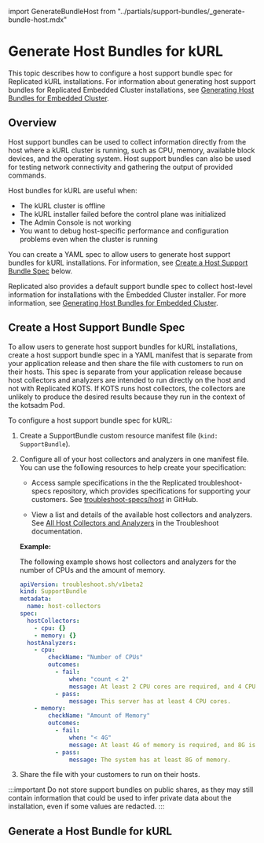 import GenerateBundleHost from "../partials/support-bundles/_generate-bundle-host.mdx"

# Generate Host Bundles for kURL

This topic describes how to configure a host support bundle spec for Replicated kURL installations. For information about generating host support bundles for Replicated Embedded Cluster installations, see [Generating Host Bundles for Embedded Cluster](/vendor/support-bundle-embedded).

## Overview

Host support bundles can be used to collect information directly from the host where a kURL cluster is running, such as CPU, memory, available block devices, and the operating system. Host support bundles can also be used for testing network connectivity and gathering the output of provided commands.

Host bundles for kURL are useful when:
- The kURL cluster is offline
- The kURL installer failed before the control plane was initialized
- The Admin Console is not working
- You want to debug host-specific performance and configuration problems even when the cluster is running

You can create a YAML spec to allow users to generate host support bundles for kURL installations. For information, see [Create a Host Support Bundle Spec](#create-a-host-support-bundle-spec) below.

Replicated also provides a default support bundle spec to collect host-level information for installations with the Embedded Cluster installer. For more information, see [Generating Host Bundles for Embedded Cluster](/vendor/support-bundle-embedded).

## Create a Host Support Bundle Spec

To allow users to generate host support bundles for kURL installations, create a host support bundle spec in a YAML manifest that is separate from your application release and then share the file with customers to run on their hosts. This spec is separate from your application release because host collectors and analyzers are intended to run directly on the host and not with Replicated KOTS. If KOTS runs host collectors, the collectors are unlikely to produce the desired results because they run in the context of the kotsadm Pod.

To configure a host support bundle spec for kURL:

1. Create a SupportBundle custom resource manifest file (`kind: SupportBundle`).

1. Configure all of your host collectors and analyzers in one manifest file. You can use the following resources to help create your specification:

    - Access sample specifications in the the Replicated troubleshoot-specs repository, which provides specifications for supporting your customers. See [troubleshoot-specs/host](https://github.com/replicatedhq/troubleshoot-specs/tree/main/host) in GitHub.

    - View a list and details of the available host collectors and analyzers. See [All Host Collectors and Analyzers](https://troubleshoot.sh/docs/host-collect-analyze/all/) in the Troubleshoot documentation.

    **Example:**

    The following example shows host collectors and analyzers for the number of CPUs and the amount of memory.

    ```yaml
    apiVersion: troubleshoot.sh/v1beta2
    kind: SupportBundle
    metadata:
      name: host-collectors
    spec:
      hostCollectors:
        - cpu: {}
        - memory: {}
      hostAnalyzers:
        - cpu:
            checkName: "Number of CPUs"
            outcomes:
              - fail:
                  when: "count < 2"
                  message: At least 2 CPU cores are required, and 4 CPU cores are recommended.
              - pass:
                  message: This server has at least 4 CPU cores.
        - memory:
            checkName: "Amount of Memory"
            outcomes:
              - fail:
                  when: "< 4G"
                  message: At least 4G of memory is required, and 8G is recommended.
              - pass:
                  message: The system has at least 8G of memory.
    ```

1. Share the file with your customers to run on their hosts.

:::important
Do not store support bundles on public shares, as they may still contain information that could be used to infer private data about the installation, even if some values are redacted.
:::

## Generate a Host Bundle for kURL

<GenerateBundleHost/>